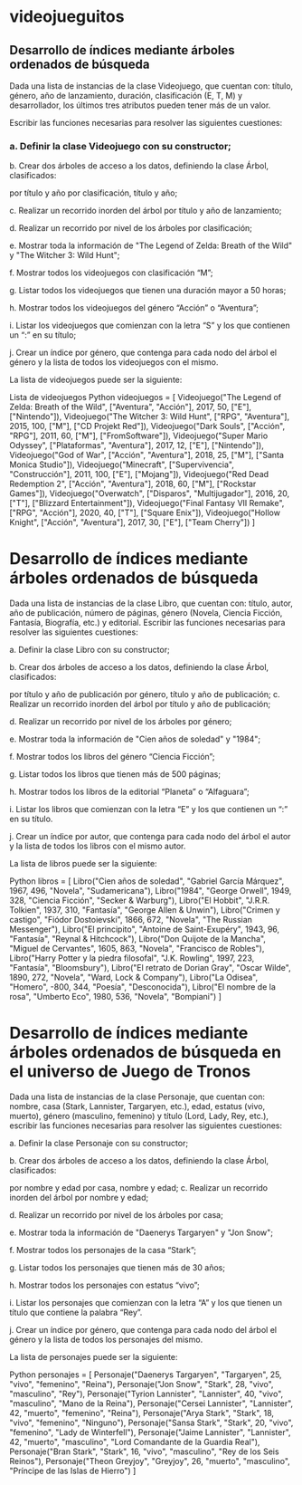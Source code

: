 # videojueguitos

## Desarrollo de índices mediante árboles ordenados de búsqueda

Dada una lista de instancias de la clase Videojuego, que cuentan con: título, género, año de lanzamiento, duración, clasificación (E, T, M) y desarrollador, los últimos tres atributos pueden tener más de un valor. 

Escribir las funciones necesarias para resolver las siguientes cuestiones:

### a. Definir la clase Videojuego con su constructor;

b. Crear dos árboles de acceso a los datos, definiendo la clase Árbol, clasificados:

por título y año
por clasificación, título y año;

c. Realizar un recorrido inorden del árbol por título y año de lanzamiento;

d. Realizar un recorrido por nivel de los árboles por clasificación;

e. Mostrar toda la información de "The Legend of Zelda: Breath of the Wild" y "The Witcher 3: Wild Hunt";

f. Mostrar todos los videojuegos con clasificación “M”;

g. Listar todos los videojuegos que tienen una duración mayor a 50 horas;

h. Mostrar todos los videojuegos del género “Acción” o “Aventura”;

i. Listar los videojuegos que comienzan con la letra “S” y los que contienen un “:” en su título;

j. Crear un índice por género, que contenga para cada nodo del árbol el género y la lista de todos los videojuegos con el mismo.

La lista de videojuegos puede ser la siguiente:

Lista de videojuegos
Python
videojuegos = [
    Videojuego("The Legend of Zelda: Breath of the Wild", ["Aventura", "Acción"], 2017, 50, ["E"], ["Nintendo"]),
    Videojuego("The Witcher 3: Wild Hunt", ["RPG", "Aventura"], 2015, 100, ["M"], ["CD Projekt Red"]),
    Videojuego("Dark Souls", ["Acción", "RPG"], 2011, 60, ["M"], ["FromSoftware"]),
    Videojuego("Super Mario Odyssey", ["Plataformas", "Aventura"], 2017, 12, ["E"], ["Nintendo"]),
    Videojuego("God of War", ["Acción", "Aventura"], 2018, 25, ["M"], ["Santa Monica Studio"]),
    Videojuego("Minecraft", ["Supervivencia", "Construcción"], 2011, 100, ["E"], ["Mojang"]),
    Videojuego("Red Dead Redemption 2", ["Acción", "Aventura"], 2018, 60, ["M"], ["Rockstar Games"]),
    Videojuego("Overwatch", ["Disparos", "Multijugador"], 2016, 20, ["T"], ["Blizzard Entertainment"]),
    Videojuego("Final Fantasy VII Remake", ["RPG", "Acción"], 2020, 40, ["T"], ["Square Enix"]),
    Videojuego("Hollow Knight", ["Acción", "Aventura"], 2017, 30, ["E"], ["Team Cherry"])
]




# Desarrollo de índices mediante árboles ordenados de búsqueda


Dada una lista de instancias de la clase Libro, que cuentan con: título, autor, año de publicación, número de páginas, género (Novela, Ciencia Ficción, Fantasía, Biografía, etc.)  y editorial. Escribir las funciones necesarias para resolver las siguientes cuestiones:

a. Definir la clase Libro con su constructor;

b. Crear dos árboles de acceso a los datos, definiendo la clase Árbol, clasificados:

por título y año de publicación
por género, título y año de publicación;
c. Realizar un recorrido inorden del árbol por título y año de publicación;

d. Realizar un recorrido por nivel de los árboles por género;

e. Mostrar toda la información de "Cien años de soledad" y "1984";

f. Mostrar todos los libros del género “Ciencia Ficción”;

g. Listar todos los libros que tienen más de 500 páginas;

h. Mostrar todos los libros de la editorial “Planeta” o “Alfaguara”;

i. Listar los libros que comienzan con la letra “E” y los que contienen un “:” en su título.

j. Crear un índice por autor, que contenga para cada nodo del árbol el autor y la lista de todos los libros con el mismo autor.

La lista de libros puede ser la siguiente:

Python
libros = [
    Libro("Cien años de soledad", "Gabriel García Márquez", 1967, 496, "Novela", "Sudamericana"),
    Libro("1984", "George Orwell", 1949, 328, "Ciencia Ficción", "Secker & Warburg"),
    Libro("El Hobbit", "J.R.R. Tolkien", 1937, 310, "Fantasía", "George Allen & Unwin"),
    Libro("Crimen y castigo", "Fiódor Dostoievski", 1866, 672, "Novela", "The Russian Messenger"),
    Libro("El principito", "Antoine de Saint-Exupéry", 1943, 96, "Fantasía", "Reynal & Hitchcock"),
    Libro("Don Quijote de la Mancha", "Miguel de Cervantes", 1605, 863, "Novela", "Francisco de Robles"),
    Libro("Harry Potter y la piedra filosofal", "J.K. Rowling", 1997, 223, "Fantasía", "Bloomsbury"),
    Libro("El retrato de Dorian Gray", "Oscar Wilde", 1890, 272, "Novela", "Ward, Lock & Company"),
    Libro("La Odisea", "Homero", -800, 344, "Poesía", "Desconocida"), 
    Libro("El nombre de la rosa", "Umberto Eco", 1980, 536, "Novela", "Bompiani") 
]


# Desarrollo de índices mediante árboles ordenados de búsqueda en el universo de Juego de Tronos


Dada una lista de instancias de la clase Personaje, que cuentan con: nombre, casa (Stark, Lannister, Targaryen, etc.), edad, estatus (vivo, muerto), género (masculino, femenino) y  título (Lord, Lady, Rey, etc.),  escribir las funciones necesarias para resolver las siguientes cuestiones:

a. Definir la clase Personaje con su constructor;

b. Crear dos árboles de acceso a los datos, definiendo la clase Árbol, clasificados:

por nombre y edad
por casa, nombre y edad;
c. Realizar un recorrido inorden del árbol por nombre y edad;

d. Realizar un recorrido por nivel de los árboles por casa;

e. Mostrar toda la información de "Daenerys Targaryen" y "Jon Snow";

f. Mostrar todos los personajes de la casa “Stark”;

g. Listar todos los personajes que tienen más de 30 años;

h. Mostrar todos los personajes con estatus “vivo”;

i. Listar los personajes que comienzan con la letra “A” y los que tienen un título que contiene la palabra “Rey”.

j. Crear un índice por género, que contenga para cada nodo del árbol el género y la lista de todos los personajes del mismo.

La lista de personajes puede ser la siguiente:

Python
personajes = [
    Personaje("Daenerys Targaryen", "Targaryen", 25, "vivo", "femenino", "Reina"),
    Personaje("Jon Snow", "Stark", 28, "vivo", "masculino", "Rey"),
    Personaje("Tyrion Lannister", "Lannister", 40, "vivo", "masculino", "Mano de la Reina"),
    Personaje("Cersei Lannister", "Lannister", 42, "muerto", "femenino", "Reina"),
    Personaje("Arya Stark", "Stark", 18, "vivo", "femenino", "Ninguno"),
    Personaje("Sansa Stark", "Stark", 20, "vivo", "femenino", "Lady de Winterfell"),
    Personaje("Jaime Lannister", "Lannister", 42, "muerto", "masculino", "Lord Comandante de la Guardia Real"),
    Personaje("Bran Stark", "Stark", 16, "vivo", "masculino", "Rey de los Seis Reinos"), 
    Personaje("Theon Greyjoy", "Greyjoy", 26, "muerto", "masculino", "Príncipe de las Islas de Hierro")
]